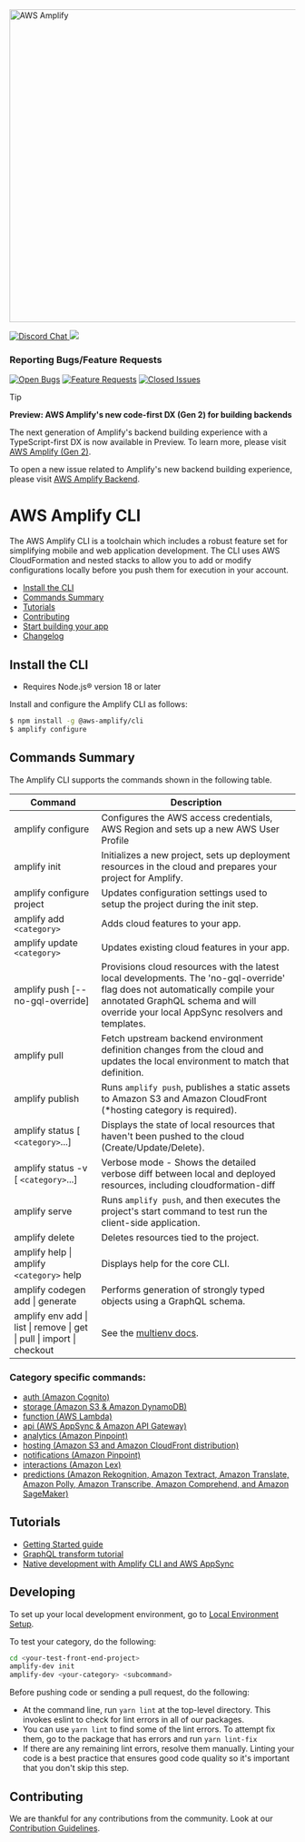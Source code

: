 <a href="https://aws-amplify.github.io/" target="_blank">
    <img src="https://s3.amazonaws.com/aws-mobile-hub-images/aws-amplify-logo.png" alt="AWS Amplify" width="550" >
</a>

<p>
  <a href="https://discord.gg/jWVbPfC" target="_blank">
    <img src="https://img.shields.io/discord/308323056592486420?logo=discord"" alt="Discord Chat" />  
  </a>
  <a href="https://www.npmjs.com/package/@aws-amplify/cli">
    <img src="https://img.shields.io/npm/v/@aws-amplify/cli.svg" />
  </a>
</p>

### Reporting Bugs/Feature Requests

[![Open Bugs](https://img.shields.io/github/issues/aws-amplify/amplify-cli/bug?color=d73a4a&label=bugs)](https://github.com/aws-amplify/amplify-cli/issues?q=is%3Aissue+is%3Aopen+label%3Abug)
[![Feature Requests](https://img.shields.io/github/issues/aws-amplify/amplify-cli/feature-request?color=ff9001&label=feature%20requests)](https://github.com/aws-amplify/amplify-cli/issues?q=is%3Aissue+label%3Afeature-request+is%3Aopen)
[![Closed Issues](https://img.shields.io/github/issues-closed/aws-amplify/amplify-cli?color=%2325CC00&label=issues%20closed)](https://github.com/aws-amplify/amplify-cli/issues?q=is%3Aissue+is%3Aclosed+)

> [!TIP]  
> **Preview: AWS Amplify's new code-first DX (Gen 2) for building backends**
>
> The next generation of Amplify's backend building experience with a TypeScript-first DX is now available in Preview. To learn more, please visit [AWS Amplify (Gen 2)](https://docs.amplify.aws/gen2/).
>
> To open a new issue related to Amplify's new backend building experience, please visit [AWS Amplify Backend](https://github.com/aws-amplify/amplify-backend).

# AWS Amplify CLI

The AWS Amplify CLI is a toolchain which includes a robust feature set for simplifying mobile and web application development. The CLI uses AWS CloudFormation and nested stacks to allow you to add or modify configurations locally before you push them for execution in your account.

- [Install the CLI](#install-the-cli)
- [Commands Summary](#commands-summary)
- [Tutorials](#tutorials)
- [Contributing](#contributing)
- [Start building your app](https://aws-amplify.github.io/docs)
- [Changelog](https://github.com/aws-amplify/amplify-cli/releases/latest)

## Install the CLI

- Requires Node.js® version 18 or later

Install and configure the Amplify CLI as follows:

```bash
$ npm install -g @aws-amplify/cli
$ amplify configure
```

## Commands Summary

The Amplify CLI supports the commands shown in the following table.

| Command                                                                | Description                                                                                                                                                                                                          |
| ---------------------------------------------------------------------- | -------------------------------------------------------------------------------------------------------------------------------------------------------------------------------------------------------------------- |
| amplify configure                                                      | Configures the AWS access credentials, AWS Region and sets up a new AWS User Profile                                                                                                                                 |
| amplify init                                                           | Initializes a new project, sets up deployment resources in the cloud and prepares your project for Amplify.                                                                                                          |
| amplify configure project                                              | Updates configuration settings used to setup the project during the init step.                                                                                                                                       |
| amplify add `<category>`                                               | Adds cloud features to your app.                                                                                                                                                                                     |
| amplify update `<category>`                                            | Updates existing cloud features in your app.                                                                                                                                                                         |
| amplify push [--no-gql-override]                                       | Provisions cloud resources with the latest local developments. The 'no-gql-override' flag does not automatically compile your annotated GraphQL schema and will override your local AppSync resolvers and templates. |
| amplify pull                                                           | Fetch upstream backend environment definition changes from the cloud and updates the local environment to match that definition.                                                                                     |
| amplify publish                                                        | Runs `amplify push`, publishes a static assets to Amazon S3 and Amazon CloudFront (\*hosting category is required).                                                                                                  |
| amplify status [ `<category>`...]                                      | Displays the state of local resources that haven't been pushed to the cloud (Create/Update/Delete).                                                                                                                  |
| amplify status -v [ `<category>`...]                                   | Verbose mode - Shows the detailed verbose diff between local and deployed resources, including cloudformation-diff                                                                                                   |
| amplify serve                                                          | Runs `amplify push`, and then executes the project's start command to test run the client-side application.                                                                                                          |
| amplify delete                                                         | Deletes resources tied to the project.                                                                                                                                                                               |
| amplify help \| amplify `<category>` help                              | Displays help for the core CLI.                                                                                                                                                                                      |
| amplify codegen add \| generate                                        | Performs generation of strongly typed objects using a GraphQL schema.                                                                                                                                                |
| amplify env add \| list \| remove \| get \| pull \| import \| checkout | See the [multienv docs](https://docs.amplify.aws/cli/teams/overview).                                                                                                                                                |

### Category specific commands:

- [auth (Amazon Cognito)](packages/amplify-category-auth/Readme.md)
- [storage (Amazon S3 & Amazon DynamoDB)](packages/amplify-category-storage/Readme.md)
- [function (AWS Lambda)](packages/amplify-category-function/Readme.md)
- [api (AWS AppSync & Amazon API Gateway)](packages/amplify-category-api/Readme.md)
- [analytics (Amazon Pinpoint)](packages/amplify-category-analytics/Readme.md)
- [hosting (Amazon S3 and Amazon CloudFront distribution)](packages/amplify-category-hosting/Readme.md)
- [notifications (Amazon Pinpoint)](packages/amplify-category-notifications/Readme.md)
- [interactions (Amazon Lex)](packages/amplify-category-interactions/Readme.md)
- [predictions (Amazon Rekognition, Amazon Textract, Amazon Translate, Amazon Polly, Amazon Transcribe, Amazon Comprehend, and Amazon SageMaker)](packages/amplify-category-predictions/Readme.md)

## Tutorials

- [Getting Started guide](https://docs.amplify.aws/start)
- [GraphQL transform tutorial](https://docs.amplify.aws/cli/graphql-transformer/overview)
- [Native development with Amplify CLI and AWS AppSync](https://docs.amplify.aws/cli/graphql-transformer/codegen)

## Developing

To set up your local development environment, go to [Local Environment Setup](https://github.com/aws-amplify/amplify-cli/blob/dev/CONTRIBUTING.md#local-environment-setup).

To test your category, do the following:

```sh
cd <your-test-front-end-project>
amplify-dev init
amplify-dev <your-category> <subcommand>
```

Before pushing code or sending a pull request, do the following:

- At the command line, run `yarn lint` at the top-level directory. This invokes eslint to check for lint errors in all of our packages.
- You can use `yarn lint` to find some of the lint errors. To attempt fix them, go to the package that has errors and run `yarn lint-fix`
- If there are any remaining lint errors, resolve them manually. Linting your code is a best practice that ensures good code quality so it's important that you don't skip this step.

## Contributing

We are thankful for any contributions from the community. Look at our [Contribution Guidelines](https://github.com/aws-amplify/amplify-cli/blob/dev/CONTRIBUTING.md).
